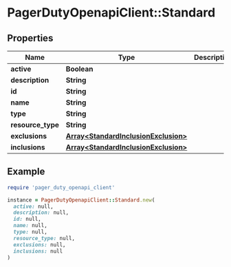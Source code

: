 # PagerDutyOpenapiClient::Standard

## Properties

| Name | Type | Description | Notes |
| ---- | ---- | ----------- | ----- |
| **active** | **Boolean** |  | [optional] |
| **description** | **String** |  | [optional] |
| **id** | **String** |  | [optional] |
| **name** | **String** |  | [optional] |
| **type** | **String** |  | [optional] |
| **resource_type** | **String** |  | [optional] |
| **exclusions** | [**Array&lt;StandardInclusionExclusion&gt;**](StandardInclusionExclusion.md) |  | [optional] |
| **inclusions** | [**Array&lt;StandardInclusionExclusion&gt;**](StandardInclusionExclusion.md) |  | [optional] |

## Example

```ruby
require 'pager_duty_openapi_client'

instance = PagerDutyOpenapiClient::Standard.new(
  active: null,
  description: null,
  id: null,
  name: null,
  type: null,
  resource_type: null,
  exclusions: null,
  inclusions: null
)
```

